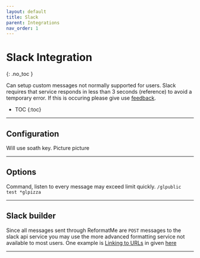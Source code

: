```yaml
---
layout: default
title: Slack
parent: Integrations
nav_order: 1
---
```


# Slack Integration
{: .no_toc }

Can setup custom messages not normally supported for users. Slack requires that service responds in less than 3 seconds (reference) to avoid a temporary error. If this is occuring please give use [feedback](/docs/feedback).

* TOC
{:toc}

---

## Configuration

Will use soath key.
Picture picture

---

## Options

Command, listen to every message may exceed limit quickly.
`/glpublic test *glpizza`

---

## Slack builder

Since all messages sent through ReformatMe are `POST` messages to the slack api service you may use the more advanced formatting service not available to most users. One example is [Linking to URLs](https://api.slack.com/docs/message-formatting#linking_to_urls) in given [here](https://api.slack.com/docs/messages/builder?msg=%7B%22text%22%3A%22I%20am%20a%20test%20message%20%3Chttp%3A%2F%2Fslack.com%7Cslack%3E%22%7D)

---